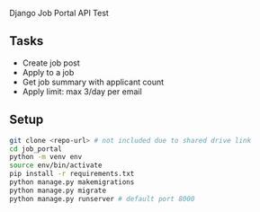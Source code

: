 Django Job Portal API Test

## Tasks
- Create job post
- Apply to a job
- Get job summary with applicant count
- Apply limit: max 3/day per email

## Setup
```bash
git clone <repo-url> # not included due to shared drive link
cd job_portal
python -m venv env
source env/bin/activate
pip install -r requirements.txt
python manage.py makemigrations 
python manage.py migrate
python manage.py runserver # default port 8000